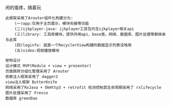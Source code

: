 闲的蛋疼，搞着玩

    此框架采用了Arouter组件化构建分为:
        (一)app:仅用于主页展示，模块衔接等功能
        (二)ijkplayer-java: ijkplayer工具包内含ijkplayer相关api
        (三)library: 工具库模块，提供共用api，base类，网络、数据库、图片处理等都继承与此库
        (四)loginfo: 就是一个RecyclerView构建的数据显示列表没啥用
        (五)video:视频播放模块

    架构设计
    设计模式 MVP(Module + view + presenter)
    页面跳转分组化管理采用了 Arouter
    依赖注入框架采用了 dagger2
    view注入框架 ButterKnife
    网络采用了RxJava + OkHttp3 + retrofit 检测控制其生命周期采用了 rxlifecycle
    图片处理采用了 Fresco
    数据库 greenDao


